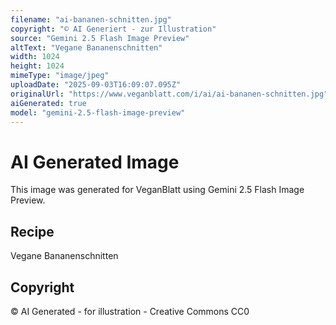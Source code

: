 ```yaml
---
filename: "ai-bananen-schnitten.jpg"
copyright: "© AI Generiert - zur Illustration"
source: "Gemini 2.5 Flash Image Preview"
altText: "Vegane Bananenschnitten"
width: 1024
height: 1024
mimeType: "image/jpeg"
uploadDate: "2025-09-03T16:09:07.095Z"
originalUrl: "https://www.veganblatt.com/i/ai/ai-bananen-schnitten.jpg"
aiGenerated: true
model: "gemini-2.5-flash-image-preview"
---
```


# AI Generated Image

This image was generated for VeganBlatt using Gemini 2.5 Flash Image Preview.

## Recipe
Vegane Bananenschnitten

## Copyright
© AI Generated - for illustration - Creative Commons CC0
